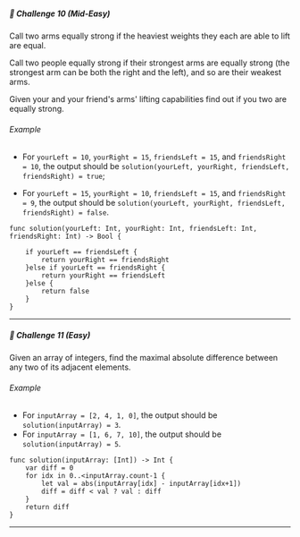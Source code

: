 ##### 🚀 Challenge 10 *(Mid-Easy)*
Call two arms equally strong if the heaviest weights they each are able to lift are equal.

Call two people equally strong if their strongest arms are equally strong (the strongest arm can be both the right and the left), and so are their weakest arms.

Given your and your friend's arms' lifting capabilities find out if you two are equally strong.
###### Example
- For `yourLeft = 10`, `yourRight = 15`, `friendsLeft = 15`, and `friendsRight = 10`, the output should be
`solution(yourLeft, yourRight, friendsLeft, friendsRight) = true`;

- For `yourLeft = 15`, `yourRight = 10`, `friendsLeft = 15`, and `friendsRight = 9`, the output should be
`solution(yourLeft, yourRight, friendsLeft, friendsRight) = false`.

```
func solution(yourLeft: Int, yourRight: Int, friendsLeft: Int, friendsRight: Int) -> Bool {

    if yourLeft == friendsLeft {
        return yourRight == friendsRight
    }else if yourLeft == friendsRight {
        return yourRight == friendsLeft
    }else {
        return false
    }
}
```
---

##### 🚀 Challenge 11 *(Easy)*
Given an array of integers, find the maximal absolute difference between any two of its adjacent elements.

###### Example
- For `inputArray = [2, 4, 1, 0]`, the output should be
`solution(inputArray) = 3`.
- For `inputArray = [1, 6, 7, 10]`, the output should be
`solution(inputArray) = 5`.

```
func solution(inputArray: [Int]) -> Int {
    var diff = 0
    for idx in 0..<inputArray.count-1 {
        let val = abs(inputArray[idx] - inputArray[idx+1])
        diff = diff < val ? val : diff
    }
    return diff
}
```
---
